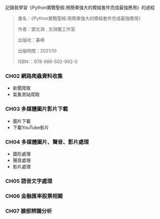 記錄我學習《Python實戰聖經:用簡單強大的模組套件完成最強應用》的過程
>書名：《Python實戰聖經:用簡單強大的模組套件完成最強應用》
>
>作者：鄧文淵 , 文淵閣工作室
>
>出版社：碁峰
>
>出版時間：2021/10
>
>ISBN:：978-986-502-992-0
### CH02 網路爬蟲資料收集
* 新聞爬取
* 氣象測站爬取
### CH03 多媒體圖片影片下載
* 圖片下載
* 下載YouTube影片
### CH04 多媒體圖片、聲音、影片處理
* 圖形處理
* 聲音處理
* 影片處理
### CH05 語音文字處理
### CH06 金融匯率股票相關
### CH07 臉部辨識分析
